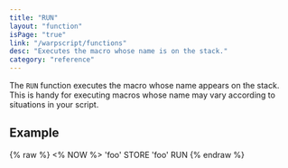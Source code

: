 ```yaml
---
title: "RUN"
layout: "function"
isPage: "true"
link: "/warpscript/functions"
desc: "Executes the macro whose name is on the stack."
category: "reference"
---
```

 
The `RUN` function executes the macro whose name appears on the stack. This is handy for executing macros whose name may vary according to situations in your script.

## Example ##

{% raw %}
<warp10-warpscript-widget backend="{{backend}}"  exec-endpoint="{{execEndpoint}}"><%
NOW
%> 'foo' STORE
'foo' RUN
</warp10-warpscript-widget>
{% endraw %}    

